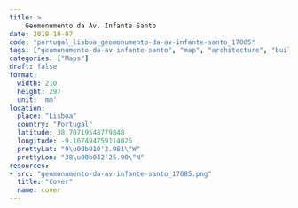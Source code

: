 ```yaml
---
title: > 
    Geomonumento da Av. Infante Santo
date: 2018-10-07
code: "portugal_lisboa_geomonumento-da-av-infante-santo_17085"
tags: ["geomonumento-da-av-infante-santo", "map", "architecture", "buildings", "Lisboa", "Portugal"]
categories: ["Maps"]
draft: false
format:
  width: 210
  height: 297
  unit: 'mm'
location:
  place: "Lisboa"
  country: "Portugal"
  latitude: 38.70719548779848
  longitude: -9.167494759114026
  prettyLat: "9\u00b010'2.981\"W"
  prettyLon: "38\u00b042'25.90\"N"
resources:
- src: "geomonumento-da-av-infante-santo_17085.png"
  title: "Cover"
  name: cover
---
```

